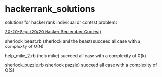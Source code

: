 hackerrank_solutions
====================

solutions for hacker rank individual or contest problems

[20-20-Sept (20/20 Hacker September Contest)](https://www.hackerrank.com/contests/sep13/challenges)


sherlock_beast.rb (sherlock and the beast) succeed all case with a complexity of O(N)

help_mike_2.rb (help mike) succeed all case with a complexity of O(k)

sherlock_puzzle.rb (sherlock puzzle) succeed all case with a complexity of O(S)

